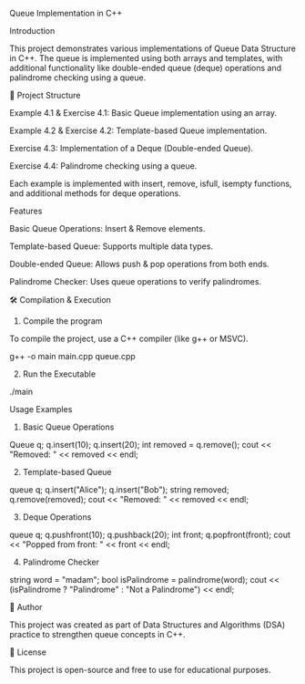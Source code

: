 Queue Implementation in C++

Introduction

This project demonstrates various implementations of Queue Data Structure in C++. The queue is implemented using both arrays and templates, with additional functionality like double-ended queue (deque) operations and palindrome checking using a queue.

📂 Project Structure

Example 4.1 & Exercise 4.1: Basic Queue implementation using an array.

Example 4.2 & Exercise 4.2: Template-based Queue implementation.

Exercise 4.3: Implementation of a Deque (Double-ended Queue).

Exercise 4.4: Palindrome checking using a queue.

Each example is implemented with insert, remove, isfull, isempty functions, and additional methods for deque operations.

Features

Basic Queue Operations: Insert & Remove elements.

Template-based Queue: Supports multiple data types.

Double-ended Queue: Allows push & pop operations from both ends.

Palindrome Checker: Uses queue operations to verify palindromes.

🛠️ Compilation & Execution

1. Compile the program

To compile the project, use a C++ compiler (like g++ or MSVC).

 g++ -o main main.cpp queue.cpp

2. Run the Executable

 ./main

Usage Examples

1. Basic Queue Operations

Queue q;
q.insert(10);
q.insert(20);
int removed = q.remove();
cout << "Removed: " << removed << endl;

2. Template-based Queue

queue<string> q;
q.insert("Alice");
q.insert("Bob");
string removed;
q.remove(removed);
cout << "Removed: " << removed << endl;

3. Deque Operations

queue q;
q.pushfront(10);
q.pushback(20);
int front;
q.popfront(front);
cout << "Popped from front: " << front << endl;

4. Palindrome Checker

string word = "madam";
bool isPalindrome = palindrome(word);
cout << (isPalindrome ? "Palindrome" : "Not a Palindrome") << endl;

🎯 Author

This project was created as part of Data Structures and Algorithms (DSA) practice to strengthen queue concepts in C++.

📜 License

This project is open-source and free to use for educational purposes.

